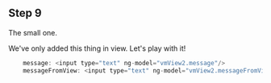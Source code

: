 ## Step 9

The small one.

We've only added this thing in view. Let's play with it!

```js
    message: <input type="text" ng-model="vmView2.message"/>
    messageFromView: <input type="text" ng-model="vmView2.messageFromView"/>
```